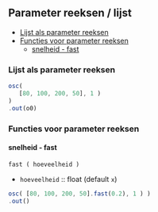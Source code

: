 ## Parameter reeksen / lijst

- [Lijst als parameter reeksen](#Lijst-als-parameter-reeksen)
- [Functies voor parameter reeksen](#Functies-voor-parameter-reeksen)
    - [snelheid - fast](#snelheid---fast)

### Lijst als parameter reeksen

```javascript
osc(
   [80, 100, 200, 50], 1 )
)
.out(o0)
```

### Functies voor parameter reeksen

#### snelheid - fast

`fast ( hoeveelheid ) `

* `hoeveelheid` :: float (default `x`)

```javascript
osc( [80, 100, 200, 50].fast(0.2), 1 ) )
.out()
```
